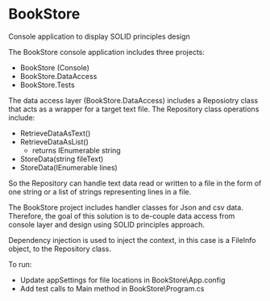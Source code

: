 # BookStore
Console application to display SOLID principles design

The BookStore console application includes three projects:
  * BookStore (Console)
  * BookStore.DataAccess
  * BookStore.Tests

The data access layer (BookStore.DataAccess) includes a Reposiotry class that acts as a wrapper for a target text file.
The Repository class operations include:
  * RetrieveDataAsText()
  * RetrieveDataAsList()
    - returns IEnumerable string
  * StoreData(string fileText)
  * StoreData(IEnumerable lines)
  
So the Repository can handle text data read or written to a file in the form of one string or a list of strings 
representing lines in a file.

The BookStore project includes handler classes for Json and csv data. 
Therefore, the goal of this solution is to de-couple data access from console layer and design using SOLID principles approach.

Dependency injection is used to inject the context, in this case is a FileInfo object, to the Repository class.

To run: 
 * Update appSettings for file locations in BookStore\App.config
 * Add test calls to Main method in BookStore\Program.cs

